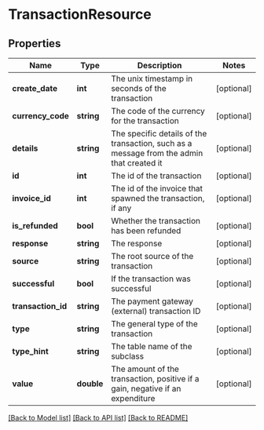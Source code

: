 # TransactionResource

## Properties
Name | Type | Description | Notes
------------ | ------------- | ------------- | -------------
**create_date** | **int** | The unix timestamp in seconds of the transaction | [optional] 
**currency_code** | **string** | The code of the currency for the transaction | [optional] 
**details** | **string** | The specific details of the transaction, such as a message from the admin that created it | [optional] 
**id** | **int** | The id of the transaction | [optional] 
**invoice_id** | **int** | The id of the invoice that spawned the transaction, if any | [optional] 
**is_refunded** | **bool** | Whether the transaction has been refunded | [optional] 
**response** | **string** | The response | [optional] 
**source** | **string** | The root source of the transaction | [optional] 
**successful** | **bool** | If the transaction was successful | [optional] 
**transaction_id** | **string** | The payment gateway (external) transaction ID | [optional] 
**type** | **string** | The general type of the transaction | [optional] 
**type_hint** | **string** | The table name of the subclass | [optional] 
**value** | **double** | The amount of the transaction, positive if a gain, negative if an expenditure | [optional] 

[[Back to Model list]](../README.md#documentation-for-models) [[Back to API list]](../README.md#documentation-for-api-endpoints) [[Back to README]](../README.md)


